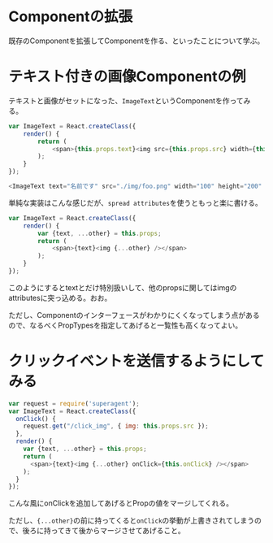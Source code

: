 # Componentの拡張

既存のComponentを拡張してComponentを作る、といったことについて学ぶ。

# テキスト付きの画像Componentの例

テキストと画像がセットになった、`ImageText`というComponentを作ってみる。

```js
var ImageText = React.createClass({
    render() {
        return (
            <span>{this.props.text}<img src={this.props.src} width={this.props.width} height={this.props.height} /></span>
        );
    }
});

<ImageText text="名前です" src="./img/foo.png" width="100" height="200" />
```

単純な実装はこんな感じだが、`spread attributes`を使うともっと楽に書ける。

```js
var ImageText = React.createClass({
    render() {
        var {text, ...other} = this.props;
        return (
            <span>{text}<img {...other} /></span>
        );
    }
});
```

このようにするとtextとだけ特別扱いして、他のpropsに関してはimgのattributesに突っ込める。おお。

ただし、Componentのインターフェースがわかりにくくなってしまう点があるので、なるべくPropTypesを指定してあげると一覧性も高くなってよい。

# クリックイベントを送信するようにしてみる

```js
var request = require('superagent');
var ImageText = React.createClass({
  onClick() {
    request.get("/click_img", { img: this.props.src });
  },
  render() {
    var {text, ...other} = this.props;
    return (
      <span>{text}<img {...other} onClick={this.onClick} /></span>
    );
  }
});
```

こんな風にonClickを追加してあげるとPropの値をマージしてくれる。

ただし、`{...other}`の前に持ってくると`onClick`の挙動が上書きされてしまうので、後ろに持ってきて後からマージさせてあげること。
